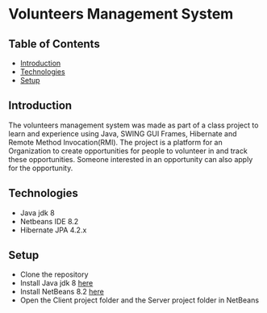 # Volunteers Management System

## Table of Contents
* [Introduction](#introduction)
* [Technologies](#technologies)
* [Setup](#setup)

## Introduction

The volunteers management system was made as part of a class project to learn and experience using Java, SWING GUI Frames, Hibernate and Remote Method Invocation(RMI). The project is a platform for an Organization to create opportunities for people to volunteer in and track these opportunities. Someone interested in an opportunity can also apply for the opportunity.

## Technologies
* Java jdk 8
* Netbeans IDE 8.2
* Hibernate JPA 4.2.x

## Setup
* Clone the repository
* Install Java jdk 8 [here](https://www.oracle.com/ph/java/technologies/javase/javase8u211-later-archive-downloads.html)
* Install NetBeans 8.2 [here](https://netbeans-ide.informer.com/download/)
* Open the Client project folder and the Server project folder in NetBeans
